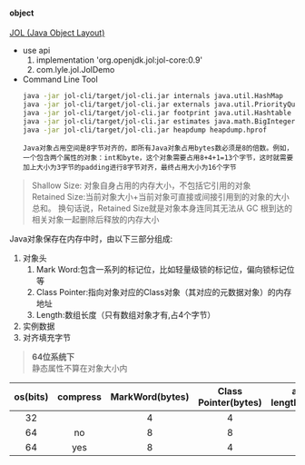 #### object

[JOL (Java Object Layout)](http://openjdk.java.net/projects/code-tools/jol/)

+ use api
  1. implementation 'org.openjdk.jol:jol-core:0.9'
  2. com.lyle.jol.JolDemo
+ Command Line Tool
  ```bash
  java -jar jol-cli/target/jol-cli.jar internals java.util.HashMap
  java -jar jol-cli/target/jol-cli.jar externals java.util.PriorityQueue
  java -jar jol-cli/target/jol-cli.jar footprint java.util.Hashtable
  java -jar jol-cli/target/jol-cli.jar estimates java.math.BigInteger
  java -jar jol-cli/target/jol-cli.jar heapdump heapdump.hprof
  ```
      Java对象占用空间是8字节对齐的，即所有Java对象占用bytes数必须是8的倍数。例如，一个包含两个属性的对象：int和byte，这个对象需要占用8+4+1=13个字节，这时就需要加上大小为3字节的padding进行8字节对齐，最终占用大小为16个字节  
  
>Shallow Size:
对象自身占用的内存大小，不包括它引用的对象  
>Retained Size:当前对象大小+当前对象可直接或间接引用到的对象的大小总和。
换句话说，Retained Size就是对象本身连同其无法从 GC 根到达的相关对象一起删除后释放的内存大小

Java对象保存在内存中时，由以下三部分组成:
1. 对象头
    1. Mark Word:包含一系列的标记位，比如轻量级锁的标记位，偏向锁标记位等
    2. Class Pointer:指向对象对应的Class对象（其对应的元数据对象）的内存地址
    3. Length:数组长度（只有数组对象才有,占4个字节）
2. 实例数据
3. 对齐填充字节


> **64位系统下**  
>静态属性不算在对象大小内

|os(bits)|compress|MarkWord(bytes)|Class Pointer(bytes)|arry length(bytes)|reference(bytes)|
|:------:|:------:|:-------------:|:------------------:|:----------------:|:--------------:|
|   32   |        |       4       |          4         |         4        |        4       |
|   64   |   no   |       8       |          8         |         8        |        8       |
|   64   |   yes  |       8       |          4         |         4        |        4       |


